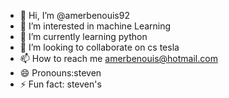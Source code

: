 - 👋 Hi, I’m @amerbenouis92
- 👀 I’m interested in machine Learning 
- 🌱 I’m currently learning python
- 💞️ I’m looking to collaborate on cs tesla
- 📫 How to reach me amerbenouis@hotmail.com
- 😄 Pronouns:steven
- ⚡ Fun fact: steven's

<!---
amerbenouis92/amerbenouis92 is a ✨ special ✨ repository because its `README.md` (this file) appears on your GitHub profile.
You can click the Preview link to take a look at your changes.
--->
